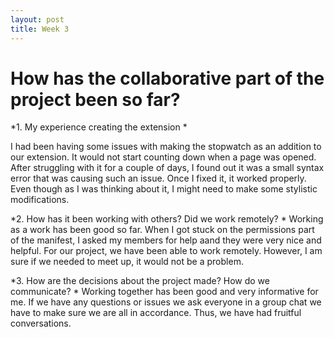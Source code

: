 ```yaml
---
layout: post
title: Week 3
---
```


# How has the collaborative part of the project been so far? ##

*1. My experience creating the extension * 

I had been having some issues with making the stopwatch as an addition to our extension. It would not start counting down when a page was opened. After struggling with it for a couple of days, I found out it was a small syntax error that was causing such an issue. Once I fixed it, it worked properly. Even though as I was thinking about it, I might need to make some stylistic modifications. 

*2. How has it been working with others? Did we work remotely? *
Working as a work has been good so far. When I got stuck on the permissions part of the manifest, I asked my members for help aand they were very nice and helpful. For our project, we have been able to work remotely. However, I am sure if we needed to meet up, it would not be a problem. 

*3. How are the decisions about the project made? How do we communicate? *
Working together has been good and very informative for me. If we have any questions or issues we ask everyone in a group chat we have to make sure we are all in accordance. Thus, we have had fruitful conversations.
